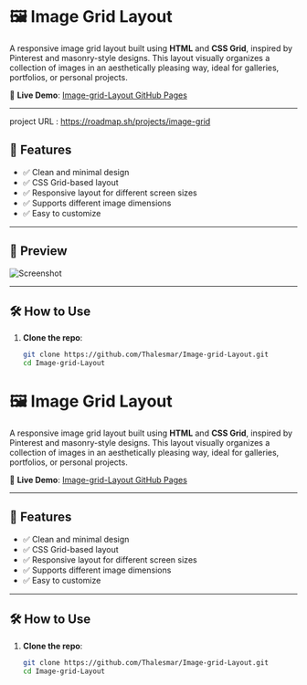 # 🖼️ Image Grid Layout

A responsive image grid layout built using **HTML** and **CSS Grid**, inspired by Pinterest and masonry-style designs. This layout visually organizes a collection of images in an aesthetically pleasing way, ideal for galleries, portfolios, or personal projects.

🔗 **Live Demo**: [Image-grid-Layout GitHub Pages](https://thalesmar.github.io/Image-grid-Layout/)

---

project URL : https://roadmap.sh/projects/image-grid

## 🚀 Features

- ✅ Clean and minimal design
- ✅ CSS Grid-based layout
- ✅ Responsive layout for different screen sizes
- ✅ Supports different image dimensions
- ✅ Easy to customize

---

## 📸 Preview

![Screenshot](./img/Screenshot_2.png)

---

## 🛠️ How to Use

1. **Clone the repo**:
   ```bash
   git clone https://github.com/Thalesmar/Image-grid-Layout.git
   cd Image-grid-Layout
# 🖼️ Image Grid Layout

A responsive image grid layout built using **HTML** and **CSS Grid**, inspired by Pinterest and masonry-style designs. This layout visually organizes a collection of images in an aesthetically pleasing way, ideal for galleries, portfolios, or personal projects.

🔗 **Live Demo**: [Image-grid-Layout GitHub Pages](https://thalesmar.github.io/Image-grid-Layout/)

---

## 🚀 Features

- ✅ Clean and minimal design
- ✅ CSS Grid-based layout
- ✅ Responsive layout for different screen sizes
- ✅ Supports different image dimensions
- ✅ Easy to customize

---

## 🛠️ How to Use

1. **Clone the repo**:
   ```bash
   git clone https://github.com/Thalesmar/Image-grid-Layout.git
   cd Image-grid-Layout
